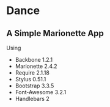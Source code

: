 # Dance
## A Simple Marionette App

Using

* Backbone 1.2.1
* Marionette 2.4.2
* Require 2.1.18
* Stylus 0.51.1
* Bootstrap 3.3.5
* Font-Awesome 3.2.1
* Handlebars 2
